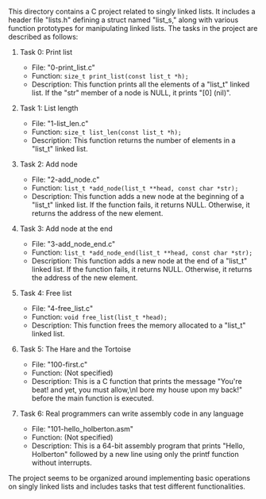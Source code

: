 This directory contains a C project related to singly linked lists. It includes a header file "lists.h" defining a struct named "list_s," along with various function prototypes for manipulating linked lists. The tasks in the project are described as follows:

1. Task 0: Print list
   - File: "0-print_list.c"
   - Function: `size_t print_list(const list_t *h);`
   - Description: This function prints all the elements of a "list_t" linked list. If the "str" member of a node is NULL, it prints "[0] (nil)".

2. Task 1: List length
   - File: "1-list_len.c"
   - Function: `size_t list_len(const list_t *h);`
   - Description: This function returns the number of elements in a "list_t" linked list.

3. Task 2: Add node
   - File: "2-add_node.c"
   - Function: `list_t *add_node(list_t **head, const char *str);`
   - Description: This function adds a new node at the beginning of a "list_t" linked list. If the function fails, it returns NULL. Otherwise, it returns the address of the new element.

4. Task 3: Add node at the end
   - File: "3-add_node_end.c"
   - Function: `list_t *add_node_end(list_t **head, const char *str);`
   - Description: This function adds a new node at the end of a "list_t" linked list. If the function fails, it returns NULL. Otherwise, it returns the address of the new element.

5. Task 4: Free list
   - File: "4-free_list.c"
   - Function: `void free_list(list_t *head);`
   - Description: This function frees the memory allocated to a "list_t" linked list.

6. Task 5: The Hare and the Tortoise
   - File: "100-first.c"
   - Function: (Not specified)
   - Description: This is a C function that prints the message "You're beat! and yet, you must allow,\nI bore my house upon my back!" before the main function is executed.

7. Task 6: Real programmers can write assembly code in any language
   - File: "101-hello_holberton.asm"
   - Function: (Not specified)
   - Description: This is a 64-bit assembly program that prints "Hello, Holberton" followed by a new line using only the printf function without interrupts.

The project seems to be organized around implementing basic operations on singly linked lists and includes tasks that test different functionalities.
